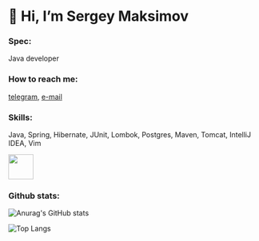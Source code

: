 <h1 align="left">👋 Hi, I’m Sergey Maksimov</h1>

<h3 align="left">Spec:</h3> 

Java developer

<h3 align="left">How to reach me:</h3> 

[telegram](https://t.me/serjmaks), [e-mail](mailto:sergeymaksimov1993@gmail.com?subject=[GitHub])

<h3 align="left">Skills:</h3>

Java, Spring, Hibernate, JUnit, Lombok, Postgres, Maven, Tomcat, IntelliJ IDEA, Vim

<img src="https://media.giphy.com/media/mGcNjsfWAjY5AEZNw6/giphy.gif" width="50">

<h3 align="left">Github stats:</h3>

![Anurag's GitHub stats](https://github-readme-stats.vercel.app/api?username=serj-maks&show_icons=true&theme=radical)

![Top Langs](https://github-readme-stats.vercel.app/api/top-langs/?username=serj-maks&layout=compact&theme=radical)

<!---
<h3 align="left">GitHub stats:</h3>

<table>
  <tr>
    <td>
      <p>
        &nbsp;<img align="center" src="https://github-readme-stats.vercel.app/api?username=serj-maks&show_icons=true&theme=tokyonight&include_all_commits=true&hide_rank=true" alt="serj-maks"/>
      </p>
    </td>
    <td>
      
![Top Langs](https://github-readme-stats.vercel.app/api/top-langs/?username=serj-maks&layout=compact&theme=radical)
    </td>
  </tr>
</table>

<p align="left"> <img src="https://komarev.com/ghpvc/?username=serj-maks" alt="serj-maks" /> </p>
--->

<!---
serj-maks/serj-maks is a ✨ special ✨ repository because its `README.md` (this file) appears on your GitHub profile.
You can click the Preview link to take a look at your changes.
--->
